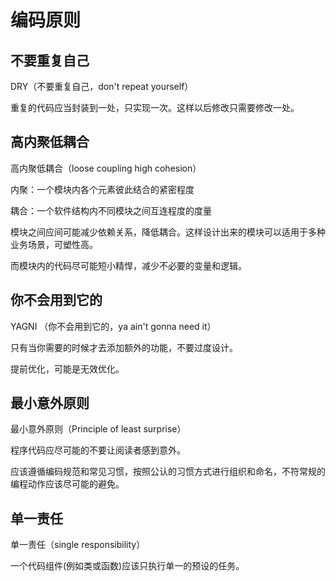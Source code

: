 # 编码原则

## 不要重复自己
DRY（不要重复自己，don't repeat yourself）

重复的代码应当封装到一处，只实现一次。这样以后修改只需要修改一处。

## 高内聚低耦合
高内聚低耦合（loose coupling high cohesion）

内聚：一个模块内各个元素彼此结合的紧密程度

耦合：一个软件结构内不同模块之间互连程度的度量


模块之间应间可能减少依赖关系，降低耦合。这样设计出来的模块可以适用于多种业务场景，可塑性高。

而模块内的代码尽可能短小精悍，减少不必要的变量和逻辑。

## 你不会用到它的
YAGNI （你不会用到它的，ya ain't gonna need it）

只有当你需要的时候才去添加额外的功能，不要过度设计。

提前优化，可能是无效优化。

## 最小意外原则
最小意外原则（Principle of least surprise）

程序代码应尽可能的不要让阅读者感到意外。

应该遵循编码规范和常见习惯，按照公认的习惯方式进行组织和命名，不符常规的编程动作应该尽可能的避免。


## 单一责任
单一责任（single responsibility）

一个代码组件(例如类或函数)应该只执行单一的预设的任务。